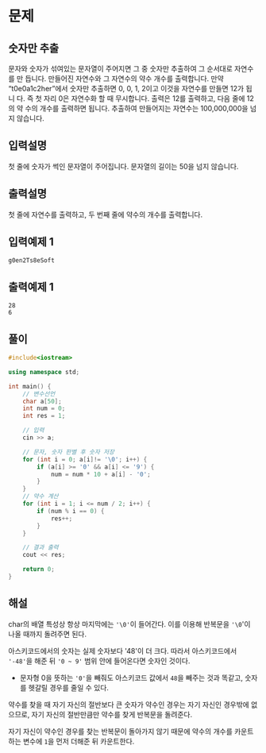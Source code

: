 # 문제

## 숫자만 추출

문자와 숫자가 섞여있는 문자열이 주어지면 그 중 숫자만 추출하여 그 순서대로 자연수를 만
듭니다. 만들어진 자연수와 그 자연수의 약수 개수를 출력합니다.
만약 “t0e0a1c2her”에서 숫자만 추출하면 0, 0, 1, 2이고 이것을 자연수를 만들면 12가 됩니
다. 즉 첫 자리 0은 자연수화 할 때 무시합니다. 출력은 12를 출력하고, 다음 줄에 12의 약
수의 개수를 출력하면 됩니다.
추출하여 만들어지는 자연수는 100,000,000을 넘지 않습니다.

## 입력설명

첫 줄에 숫자가 썩인 문자열이 주어집니다. 문자열의 길이는 50을 넘지 않습니다.


## 출력설명

첫 줄에 자연수를 출력하고, 두 번째 줄에 약수의 개수를 출력합니다.



## 입력예제 1

```
g0en2Ts8eSoft
```



## 출력예제 1

```
28
6
```


## 풀이


```c++
#include<iostream>

using namespace std;

int main() {
	// 변수선언
	char a[50];
	int num = 0;
	int res = 1;

	// 입력
	cin >> a;

	// 문자, 숫자 판별 후 숫자 저장
	for (int i = 0; a[i]!= '\0'; i++) {
		if (a[i] >= '0' && a[i] <= '9') {
			num = num * 10 + a[i] - '0';
		}
	}
	// 약수 계산
	for (int i = 1; i <= num / 2; i++) {
		if (num % i == 0) {
			res++;
		}
	}

	// 결과 출력
	cout << res;

	return 0;
}
```

## 해설

char의 배열 특성상 항상 마지막에는 `'\0'`이 들어간다. 이를 이용해 반복문을 `'\0`'이 나올 때까지 돌려주면 된다.

아스키코드에서의 숫자는 실제 숫자보다 '48'이 더 크다. 따라서 아스키코드에서 `'-48'`을 해준 뒤 `'0 ~ 9'` 범위 안에 들어온다면 숫자인 것이다.

* 문자형 0을 뜻하는 `'0'`을 빼줘도 아스키코드 값에서 `48`을 빼주는 것과 똑같고, 숫자를 헷갈릴 경우를 줄일 수 있다.
  
약수를 찾을 때 자기 자신의 절반보다 큰 숫자가 약수인 경우는 자기 자신인 경우밖에 없으므로, 자기 자신의 절반만큼만 약수를 찾게 반복문을 돌려준다.

자기 자신이 약수인 경우를 찾는 반복문이 돌아가지 않기 때문에 약수의 개수를 카운트 하는 변수에 `1`을 먼저 더해준 뒤 카운트한다.